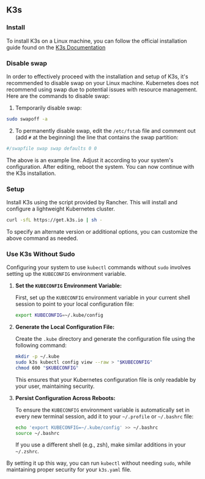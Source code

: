 ## K3s

### Install
To install K3s on a Linux machine, you can follow the official installation guide found on the [K3s Documentation](https://docs.k3s.io/)

### Disable swap
In order to effectively proceed with the installation and setup of K3s, it's recommended to disable swap on your Linux machine. Kubernetes does not recommend using swap due to potential issues with resource management. Here are the commands to disable swap:

1. Temporarily disable swap:
```bash
sudo swapoff -a
```

2. To permanently disable swap, edit the `/etc/fstab` file and comment out (add `#` at the beginning) the line that contains the swap partition:
```bash
#/swapfile swap swap defaults 0 0
```
The above is an example line. Adjust it according to your system's configuration. After editing, reboot the system.
You can now continue with the K3s installation.

### Setup
Install K3s using the script provided by Rancher. This will install and configure a lightweight Kubernetes cluster.

```bash
curl -sfL https://get.k3s.io | sh -
```

To specify an alternate version or additional options, you can customize the above command as needed.

### Use K3s Without Sudo
Configuring your system to use `kubectl` commands without `sudo` involves setting up the `KUBECONFIG` environment variable.

1. **Set the `KUBECONFIG` Environment Variable:**

   First, set up the `KUBECONFIG` environment variable in your current shell session to point to your local configuration file:
   ```bash
   export KUBECONFIG=~/.kube/config
   ```

2. **Generate the Local Configuration File:**

   Create the `.kube` directory and generate the configuration file using the following command:
   ```bash
   mkdir -p ~/.kube
   sudo k3s kubectl config view --raw > "$KUBECONFIG"
   chmod 600 "$KUBECONFIG"
   ```
   This ensures that your Kubernetes configuration file is only readable by your user, maintaining security.

3. **Persist Configuration Across Reboots:**

   To ensure the `KUBECONFIG` environment variable is automatically set in every new terminal session, add it to your `~/.profile` or `~/.bashrc` file:
   ```bash
   echo 'export KUBECONFIG=~/.kube/config' >> ~/.bashrc
   source ~/.bashrc
   ```
   If you use a different shell (e.g., zsh), make similar additions in your `~/.zshrc`.

By setting it up this way, you can run `kubectl` without needing `sudo`, while maintaining proper security for your `k3s.yaml` file.
